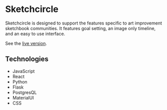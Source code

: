 # Sketchcircle

Sketchcircle is designed to support the features specific to art improvement sketchbook communities. It features goal setting, an image only timeline, and an easy to use interface.

See the [live version](http://sketchcircle.herokuapp.com).

## Technologies

* JavaScript
* React
* Python
* Flask
* PostgresQL
* MaterialUI
* CSS
